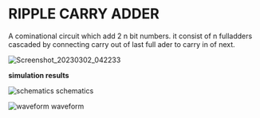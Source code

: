# RIPPLE CARRY ADDER

A cominational circuit which add 2 n bit numbers. it consist of n fulladders cascaded by connecting carry out of last full ader to carry in of next.

![Screenshot_20230302_042233](https://user-images.githubusercontent.com/96820094/222408410-c91e4cd8-0f22-4686-9516-d905f319ae39.png)

__simulation results__

![schematics](https://user-images.githubusercontent.com/96820094/222411255-d8590e2f-0cfa-404a-8b18-46efbe8ba7f0.png)
schematics

![waveform](https://user-images.githubusercontent.com/96820094/222411288-f7915261-ce0f-45d9-8eb6-5626c4a82b6e.png)
waveform
